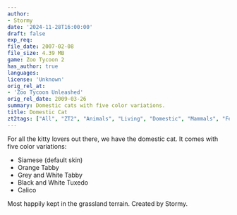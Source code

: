 ```yaml
---
author:
- Stormy
date: '2024-11-28T16:00:00'
draft: false
exp_req:
file_date: 2007-02-08
file_size: 4.39 MB
game: Zoo Tycoon 2
has_author: true
languages:
license: 'Unknown'
orig_rel_at:
- 'Zoo Tycoon Unleashed'
orig_rel_date: 2009-03-26
summary: Domestic cats with five color variations.
title: Domestic Cat
zt2tags: ["All", "ZT2", "Animals", "Living", "Domestic", "Mammals", "Felids"]
---
```

For all the kitty lovers out there, we have the domestic cat. It comes with five color variations:  
- Siamese (default skin)  
- Orange Tabby  
- Grey and White Tabby  
- Black and White Tuxedo  
- Calico  

Most happily kept in the grassland terrain. Created by Stormy.
